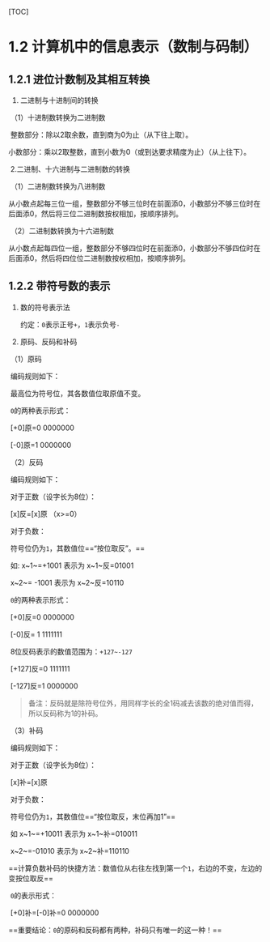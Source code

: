 [TOC]

# 1.2 计算机中的信息表示（数制与码制）

## 1.2.1 进位计数制及其相互转换

1. 二进制与十进制间的转换

​	（1）十进制数转换为二进制数

​			整数部分：除以2取余数，直到商为0为止（从下往上取）。

​			小数部分：乘以2取整数，直到小数为0（或到达要求精度为止）（从上往下）。

​	2.二进制、十六进制与二进制数的转换

​	（1）二进制数转换为八进制数

​			从小数点起每三位一组，整数部分不够三位时在前面添0，小数部分不够三位时在后面添0，然后将三位二进制数按权相加，按顺序排列。

​	（2）二进制数转换为十六进制数

​			从小数点起每四位一组，整数部分不够四位时在前面添0，小数部分不够四位时在后面添0，然后将四位位二进制数按权相加，按顺序排列。

## 1.2.2 带符号数的表示

1. 数的符号表示法

   ​	约定：`0`表示正号`+`，`1`表示负号`-`

1. 原码、反码和补码

  ​	（1）原码

  ​			编码规则如下：

​			 	最高位为符号位，其各数值位取原值不变。

​				`0`的两种表示形式：

​					[+0]原=0 0000000

​					[-0]原=1  0000000

​	（2）反码

​			编码规则如下：

​				对于正数（设字长为8位）：

​					[x]反=[x]原 （x>=0）

​				对于负数：

​					符号位仍为`1`，其数值位==“按位取反”。==

​					如:	x~1~=+1001	表示为	x~1~反=01001

​							x~2~= -1001	表示为	x~2~反=10110

​				`0`的两种表示形式：

​					[+0]反=0 0000000

​				    [-0]反= 1 1111111

​				8位反码表示的数值范围为：`+127~-127`

​				[+127]反=0 1111111

​				[-127]反=1 0000000

> 备注：反码就是除符号位外，用同样字长的全1码减去该数的绝对值而得，所以反码称为1的补码。

​		（3）补码

​				编码规则如下：

​					对于正数（设字长为8位）：

​						[x]补=[x]原

​					对于负数：

​						符号位仍为`1`，其数值位==“按位取反，末位再加1”==

​						如	x~1~=+10011	表示为	x~1~补=010011

​								x~2~=-01010	表示为	x~2~补=110110

​						==计算负数补码的快捷方法：数值位从右往左找到第一个`1`，右边的不变，左边的变按位取反==

​				`0`的表示形式：

​					[+0]补=[-0]补=0 0000000

​					==重要结论：`0`的原码和反码都有两种，补码只有唯一的这一种！==

